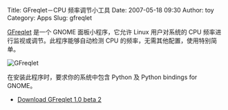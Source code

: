 Title: GFreqlet－CPU 频率调节小工具
Date: 2007-05-18 09:30
Author: toy
Category: Apps
Slug: gfreqlet

[GFreqlet](http://gfreqlet.sourceforge.net/) 是一个 GNOME
面板小程序，它允许 Linux 用户对系统的 CPU
频率进行监视或调节。此程序能够自动检测 CPU
的频率，无需其他配置，使用特别简单。

![GFreqlet](http://i.linuxtoy.org/i/2007/05/gfreqlet.png)

在安装此程序时，要求你的系统中包含 Python 及 Python bindings for GNOME。

- [Download GFreqlet 1.0 beta
2](http://sourceforge.net/project/showfiles.php?group_id=190548)
